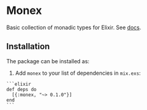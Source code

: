 # Monex

Basic collection of monadic types for Elixir. See [docs](https://hexdocs.pm/monex/api-reference.html).

## Installation

The package can be installed as:

  1. Add `monex` to your list of dependencies in `mix.exs`:

    ```elixir
    def deps do
      [{:monex, "~> 0.1.0"}]
    end
    ```

